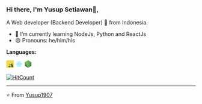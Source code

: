 ### Hi there, I'm Yusup Setiawan👦,
A Web developer (Backend Developer) 🎯 from Indonesia.
- 🌱 I’m currently learning NodeJs, Python and ReactJs
- 😄 Pronouns: he/him/his

**Languages:**  

<code><img height="20" src="https://raw.githubusercontent.com/github/explore/80688e429a7d4ef2fca1e82350fe8e3517d3494d/topics/javascript/javascript.png"></code>
<code><img height="20" src="https://raw.githubusercontent.com/github/explore/80688e429a7d4ef2fca1e82350fe8e3517d3494d/topics/react/react.png"></code>
<code><img height="20" src="https://raw.githubusercontent.com/github/explore/80688e429a7d4ef2fca1e82350fe8e3517d3494d/topics/nodejs/nodejs.png"></code>


[![HitCount](http://hits.dwyl.com/yusup1907/yusup1907.svg)](http://hits.dwyl.com/yusup1907/yusup1907)

---
⭐️ From [Yusup1907](https://github.com/[Yusup1907])
